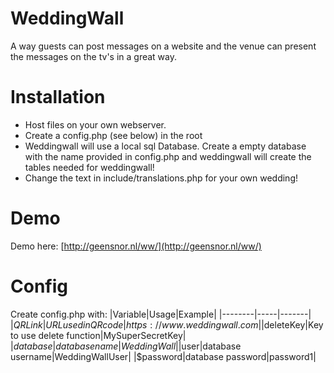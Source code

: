 # WeddingWall
A way guests can post messages on a website and the venue can present the messages on the tv's in a great way.

# Installation
- Host files on your own webserver.
- Create a config.php (see below) in the root
- Weddingwall will use a local sql Database. Create a empty database with the name provided in config.php and weddingwall will create the tables needed for weddingwall!
- Change the text in include/translations.php for your own wedding!

# Demo
Demo here: [http://geensnor.nl/ww/](http://geensnor.nl/ww/)

# Config
Create config.php with:
|Variable|Usage|Example|
|--------|-----|-------|
|$QRLink |URL used in QR code|https://www.weddingwall.com|
|$deleteKey|Key to use delete function|MySuperSecretKey|
|$database|database name|WeddingWall|
|$user|database username|WeddingWallUser|
|$password|database password|password1|


